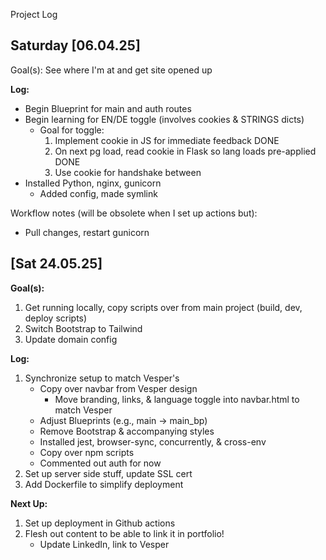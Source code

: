 Project Log

## Saturday [06.04.25]
Goal(s): See where I'm at and get site opened up

**Log:**
- Begin Blueprint for main and auth routes
- Begin learning for EN/DE toggle (involves cookies & STRINGS dicts)
	- Goal for toggle:
		1. Implement cookie in JS for immediate feedback DONE
		2. On next pg load, read cookie in Flask so lang loads pre-applied DONE
		3. Use cookie for handshake between
- Installed Python, nginx, gunicorn
	- Added config, made symlink

Workflow notes (will be obsolete when I set up actions but):
- Pull changes, restart gunicorn

## [Sat 24.05.25]

**Goal(s):**
1. Get running locally, copy scripts over from main project (build, dev, deploy scripts)
2. Switch Bootstrap to Tailwind
3. Update domain config

**Log:**
1. Synchronize setup to match Vesper's
	- Copy over navbar from Vesper design
		- Move branding, links, & language toggle into navbar.html to match Vesper
	- Adjust Blueprints (e.g., main -> main_bp)
	- Remove Bootstrap & accompanying styles
	- Installed jest, browser-sync, concurrently, & cross-env
	- Copy over npm scripts
	- Commented out auth for now
2. Set up server side stuff, update SSL cert
3. Add Dockerfile to simplify deployment

**Next Up:**
1. Set up deployment in Github actions
2. Flesh out content to be able to link it in portfolio!
	- Update LinkedIn, link to Vesper
